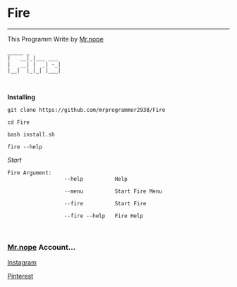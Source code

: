 # Fire
<hr>

This Programm Write by [Mr.nope](https://github.com/mrprogrammer2938)
<br>

```
_____ _           
|   __|_|___ ___   
|   __| |  _| -_|  
|__|  |_|_| |___|  
```
<br>

**Installing**
```
git clone https://github.com/mrprogrammer2938/Fire

cd Fire

bash install.sh

fire --help
```

*Start*
```
Fire Argument:
                  --help          Help

                  --menu          Start Fire Menu
                  
                  --fire          Start Fire
                  
                  --fire --help   Fire Help
```
<br>

### [Mr.nope](https://github.com/mrprogrammer2938) Account...

[Instagram](https://instagram.com/programmer2938)

[Pinterest](https://www.pinterest.com/mrprogrammer2938)
<br>


